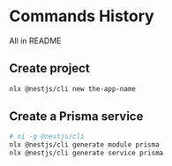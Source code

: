 # Commands History

All in README

## Create project

```sh
nlx @nestjs/cli new the-app-name
```

## Create a Prisma service

```sh
# ni -g @nestjs/cli
nlx @nestjs/cli generate module prisma
nlx @nestjs/cli generate service prisma
```
